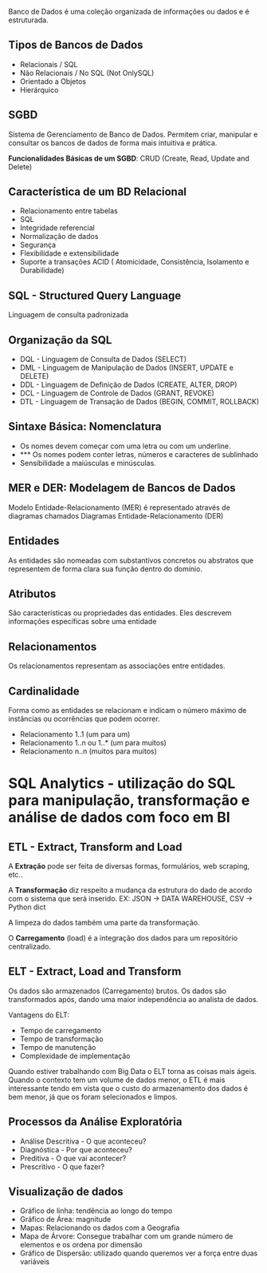 
Banco de Dados é uma coleção organizada de informações ou dados e é estruturada.

## Tipos de Bancos de Dados

- Relacionais / SQL
- Não Relacionais / No SQL (Not OnlySQL)
- Orientado a Objetos
- Hierárquico

## SGBD

Sistema de Gerenciamento de Banco de Dados. Permitem criar, manipular e consultar os bancos de dados de forma mais intuitiva e prática.

__Funcionalidades Básicas de um SGBD__: CRUD (Create, Read, Update and Delete)

## Característica de um BD Relacional

- Relacionamento entre tabelas
- SQL
- Integridade referencial
- Normalização de dados
- Segurança
- Flexibilidade e extensibilidade
- Suporte a transações ACID ( Atomicidade, Consistência, Isolamento e Durabilidade)

## SQL - Structured Query Language

Linguagem de consulta padronizada

## Organização da SQL

- DQL - Linguagem de Consulta de Dados (SELECT)
- DML - Linguagem de Manipulação de Dados (INSERT, UPDATE e DELETE)
- DDL - Linguagem de Definição de Dados (CREATE, ALTER, DROP)
- DCL - Linguagem de Controle de Dados (GRANT, REVOKE)
- DTL - Linguagem de Transação de Dados (BEGIN, COMMIT, ROLLBACK)

## Sintaxe Básica: Nomenclatura

- Os nomes devem começar com uma letra ou com um underline.
- *** Os nomes podem conter letras, números e caracteres de sublinhado
- Sensibilidade a maiúsculas e minúsculas.

## MER e DER: Modelagem de Bancos de Dados

Modelo Entidade-Relacionamento (MER) é representado através de diagramas chamados Diagramas Entidade-Relacionamento (DER)

## Entidades

As entidades são nomeadas com substantivos concretos ou abstratos que representem de forma clara sua função dentro do domínio.

## Atributos

São características ou propriedades das entidades. Eles descrevem informações específicas sobre uma entidade

## Relacionamentos

Os relacionamentos representam as associações entre entidades.

## Cardinalidade

Forma como as entidades se relacionam e indicam o número máximo de instâncias ou ocorrências que podem ocorrer.

- Relacionamento 1..1 (um para um)
- Relacionamento 1..n ou 1..* (um para muitos)
- Relacionamento n..n (muitos para muitos)

# SQL Analytics - utilização do SQL para manipulação, transformação e análise de dados com foco em BI

## ETL - Extract, Transform and Load

A __Extração__ pode ser feita de diversas formas, formulários, web scraping, etc..

A __Transformação__ diz respeito a mudança da estrutura do dado de acordo com o sistema que será inserido. EX: JSON -> DATA WAREHOUSE, CSV -> Python dict

A limpeza do dados também uma parte da transformação.

O __Carregamento__ (load) é a integração dos dados para um repositório centralizado.

## ELT - Extract, Load and Transform

Os dados são armazenados (Carregamento) brutos. Os dados são transformados após, dando uma maior independência ao analista de dados.

Vantagens do ELT:

- Tempo de carregamento
- Tempo de transformação
- Tempo de manutenção
- Complexidade de implementação

Quando estiver trabalhando com Big Data o ELT torna as coisas mais ágeis.  Quando o contexto tem um volume de dados menor, o ETL é mais interessante tendo em vista que o custo do armazenamento dos dados é bem menor, já que os foram selecionados e limpos.

## Processos da Análise Exploratória

- Análise Descritiva - O que aconteceu?
- Diagnóstica - Por que aconteceu?
- Preditiva - O que vai acontecer?
- Prescritivo - O que fazer?

## Visualização de dados

- Gráfico de linha: tendência ao longo do tempo
- Gráfico de Área: magnitude
- Mapas: Relacionando os dados com a Geografia
- Mapa de Árvore: Consegue trabalhar com um grande número de elementos e os ordena por dimensão
- Gráfico de Dispersão: utilizado quando queremos ver a força entre duas variáveis
